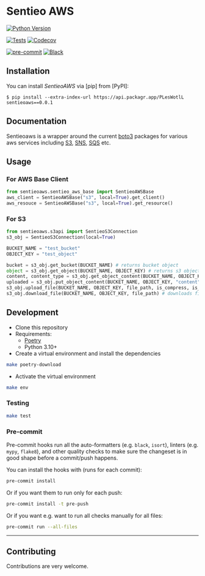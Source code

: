# Sentieo AWS 

[![Python Version](https://img.shields.io/pypi/pyversions/sentieos3)][python version]

[![Tests](https://github.com/ShubhamBansal1997/sentieos3/workflows/Tests/badge.svg)][tests]
[![Codecov](https://codecov.io/gh/ShubhamBansal1997/sentieos3/branch/main/graph/badge.svg)][codecov]

[![pre-commit](https://img.shields.io/badge/pre--commit-enabled-brightgreen?logo=pre-commit&logoColor=white)][pre-commit]
[![Black](https://img.shields.io/badge/code%20style-black-000000.svg)][black]


[python version]: https://pypi.org/project/sentieos3
[tests]: https://github.com/ShubhamBansal1997/sentieos3/actions?workflow=Tests
[codecov]: https://app.codecov.io/gh/ShubhamBansal1997/sentieos3
[pre-commit]: https://github.com/pre-commit/pre-commit
[black]: https://github.com/psf/black

## Installation

You can install _SentieoAWS_ via [pip] from [PyPI]:

```console
$ pip install --extra-index-url https://api.packagr.app/PLesWotlL sentieoaws==0.0.1
```
## Documentation
Sentieoaws is a wrapper around the current [boto3](https://boto3.amazonaws.com/v1/documentation/api/latest/index.html) packages for various aws services
including [S3](https://boto3.amazonaws.com/v1/documentation/api/latest/reference/services/s3.html), [SNS](https://boto3.amazonaws.com/v1/documentation/api/latest/reference/services/sns.html), [SQS](https://boto3.amazonaws.com/v1/documentation/api/latest/reference/services/sqs.html) etc.

## Usage

### For AWS Base Client

```python
from sentieoaws.sentieo_aws_base import SentieoAWSBase
aws_client = SentieoAWSBase("s3", local=True).get_client()
aws_resouce = SentieoAWSBase("s3", local=True).get_resource()
```
### For S3
```python
from sentieoaws.s3api import SentieoS3Connection
s3_obj = SentieoS3Connection(local=True)

BUCKET_NAME = "test_bucket"
OBJECT_KEY = "test_object"

bucket = s3_obj.get_bucket(BUCKET_NAME) # returns bucket object
object = s3_obj.get_object(BUCKET_NAME, OBJECT_KEY) # returns s3 object
content, content_type = s3_obj.get_object_content(BUCKET_NAME, OBJECT_KEY) # returns content, content_type 
uploaded = s3_obj.put_object_content(BUCKET_NAME, OBJECT_KEY, "content", "content_type") # return True / False
s3_obj.upload_file(BUCKET_NAME, OBJECT_KEY, file_path, is_compress, is_public) # uploads file
s3_obj.download_file(BUCKET_NAME, OBJECT_KEY, file_path) # downloads file

```

## Development

* Clone this repository
* Requirements:
  * [Poetry](https://python-poetry.org/)
  * Python 3.10+
* Create a virtual environment and install the dependencies

```sh
make poetry-download
```

* Activate the virtual environment

```sh
make env
```

### Testing

```sh
make test
```


### Pre-commit

Pre-commit hooks run all the auto-formatters (e.g. `black`, `isort`), linters (e.g. `mypy`, `flake8`), and other quality
 checks to make sure the changeset is in good shape before a commit/push happens.

You can install the hooks with (runs for each commit):

```sh
pre-commit install
```

Or if you want them to run only for each push:

```sh
pre-commit install -t pre-push
```

Or if you want e.g. want to run all checks manually for all files:

```sh
pre-commit run --all-files
```

---



## Contributing

Contributions are very welcome.
